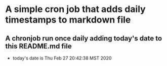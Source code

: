A simple cron job that adds daily timestamps to markdown file
============================================================
## A chronjob run once daily adding today's date to this README.md file
* today's date is Thu Feb 27 20:42:38 MST 2020
